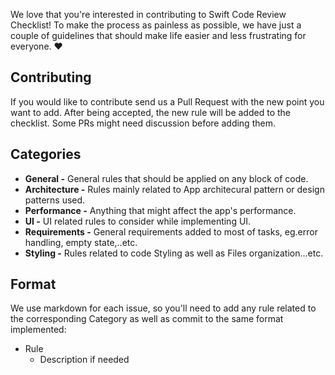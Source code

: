 We love that you're interested in contributing to Swift Code Review Checklist! 
To make the process as painless as possible, we have just a couple of guidelines that should make life easier and less frustrating for everyone. ♥️


## Contributing

If you would like to contribute send us a Pull Request with the new point you want to add. After being accepted, the new rule will be added to the checklist.
Some PRs might need discussion before adding them.

## Categories
* **General -**  General rules that should be applied on any block of code.
* **Architecture -** Rules mainly related to App architecural pattern or design patterns used.
* **Performance -** Anything that might affect the app's performance.
* **UI -** UI related rules to consider while implementing UI.
* **Requirements -** General requirements added to most of tasks, eg.error handling, empty state,..etc.
* **Styling -** Rules related to code Styling as well as Files organization...etc.

## Format

We use markdown for each issue, so you'll need to add any rule related to the corresponding Category as well as commit to the same format implemented:
- Rule
  - Description if needed
